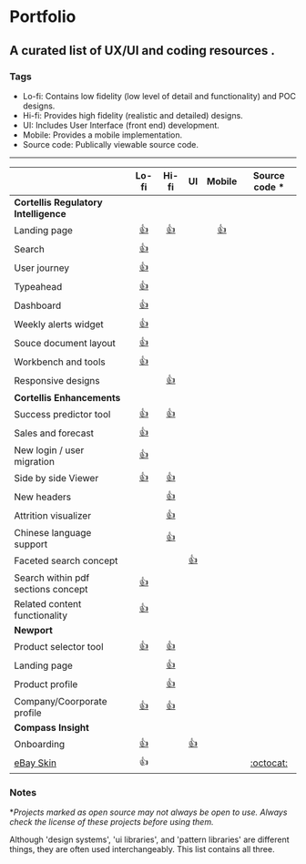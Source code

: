 # Portfolio

## A curated list of UX/UI and coding resources .


### Tags

- Lo-fi: Contains low fidelity (low level of detail and functionality) and POC designs.
- Hi-fi: Provides high fidelity (realistic and detailed) designs.
- UI: Includes User Interface (front end) development.
- Mobile: Provides a mobile implementation.
- Source code: Publically viewable source code.

---

|                                                                                   | Lo-fi      | Hi-fi        | UI            | Mobile |                                   Source code \*                                   |
| --------------------------------------------------------------------------------- | :--------: | :----------: | :-----------: | :-:    |:--------------------------------------------------------------------------------: |
| **Cortellis Regulatory Intelligence**                                               |            |              |               |        |                                                                                    |
| Landing page                                                                      |[👍](https://fv7n8d.axshare.com/ri.html)|[👍](https://clarivate.invisionapp.com/share/2QRSUHUNBTY#/370888312_RI_Landing_Page)| |[👍](https://clarivate.invisionapp.com/share/4KSYJTCA27Y#/361995396_splash_Screen)||
| Search                                                                            |[👍](https://buhlke.axshare.com/search_ri_enhanced.html)|||||
| User journey                                                                      |[👍](https://pppgvw.axshare.com/all.html)|||||
| Typeahead                                                                         |[👍](https://pppgvw.axshare.com/typeahead.html)|||||
| Dashboard                                                                         |[👍](https://pppgvw.axshare.com/graph_final.html)|||||
| Weekly alerts widget                                                              |[👍](https://pppgvw.axshare.com/weekly_alerts.html)|||||
| Souce document layout                                                             |[👍](https://pppgvw.axshare.com/source_document.html)|||||
| Workbench and tools                                                               |[👍](https://clarivate.invisionapp.com/share/4DSYJKMS36G#/368289033_01-A-Workbench_Saved-Search_01)|||||
| Responsive designs                                                                ||[👍](https://clarivate.invisionapp.com/share/67RXSKQB4TR)||||
| **Cortellis Enhancements**                                                          ||||||
| Success predictor tool                                                            |[👍](https://ox8ufl.axshare.com/home.html)|[👍](https://clarivate.invisionapp.com/share/DHHTESQ2JXE)||||
| Sales and forecast                                                                |[👍](https://fo9s89.axshare.com/home.html)|||||
| New login / user migration                                                        |[👍](https://sjxuc6.axshare.com)|||||
| Side by side Viewer                                                               |[👍](https://fq02jf.axshare.com/home.html)|[👍](https://clarivate.invisionapp.com/share/94OKEOEDSBP)||||
| New headers                                                                       ||[👍](https://scene.zeplin.io/project/5bf532732790467ebfaf2da3)||||
| Attrition visualizer                                                              ||[👍](https://xvw763.axshare.com/attrition_v2.html)||||
| Chinese language support                                                          ||[👍](https://az1mo2.axshare.com/home.html)||||
| Faceted search concept                                                            |||[👍](https://www.algolia.com/realtime-search-demo/grc-52a59bbd-06f3-43ce-9075-eb749e182939?__cf_chl_jschl_tk__=54dda975626079c05ae37eae662308abda664a0e-1580834717-0-AVQ-RjAv_ee3ydINNfNK2L23EedoMDrleJcZ8xDjnWHntPoaWXwCJ6xcGKoVyVmg9ykj_fXXcXO2poZIMHNc_W6HAi2sJmTweCdfMy760Adl0-LElw7YCvfppI9TChH9BhWQ17ygyrYUTKoVt9eQS5JT9rJocKmntR9pImzrFa2y3uoB5MHqXNmoSTHptkvn8o1FN9WwJTyU5CkiyCV5TPUItLoqnZkLq2BtCHMhaTsph6w5o7YMAN7fedOipxPYIQ6IK9kS5PZwOaYEYfdE6sU8W74lf_ZGB7Rie96dglBCTj41pWB5xcE-AVEUsBqD-POP_N53dm8H--Pgz2iED4c)|||
| Search within pdf sections concept                                                |[👍](https://eotz14.axshare.com/#g=1&p=home&hi=1)|||||
| Related content functionality                                                     |[👍](https://fttsz9.axshare.com/#g=1&p=with_links&hi=1)|||||
| **Newport**                                                                       ||||||
| Product selector tool                                                             |[👍](https://1qlcbu.axshare.com/solution_2.html)|[👍](https://clarivate.invisionapp.com/share/MKQ8XR54CVQ#/screens/377387059)||||
| Landing page                                         ||[👍](https://clarivate.invisionapp.com/share/MKQ8XR54CVQ#/screens/366209647)||||
| Product profile                                         ||[👍](https://clarivate.invisionapp.com/share/MKQ8XR54CVQ#/screens/380482025)||||
| Company/Coorporate profile                                         |[👍](https://7qaji3.axshare.com/company.html)|[👍](https://clarivate.invisionapp.com/share/MKQ8XR54CVQ#/screens/390919905)||||
| **Compass Insight**                                                                ||||||
| Onboarding                                         |[👍](https://marvelapp.com/26b7g91)||[👍](https://compassinsight.com/demo)|||
| [eBay Skin](https://ebay.github.io/skin/)                                         |     👍     |              |               |  |                   [:octocat:](https://github.com/eBay/skin)                      |

### Notes

\*_Projects marked as open source may not always be open to use. Always check the license of these projects before using them._

Although 'design systems', 'ui libraries', and 'pattern libraries' are different things, they are often used interchangeably. This list contains all three.
